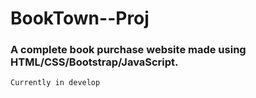 # BookTown--Proj
### A complete book purchase website made using HTML/CSS/Bootstrap/JavaScript.

`Currently in develop`















